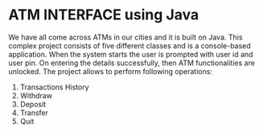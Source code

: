 # ATM INTERFACE using Java

We have all come across ATMs in our cities and it is built on Java. This complex project consists of
five different classes and is a console-based application. When the system starts the user is
prompted with user id and user pin. On entering the details successfully, then ATM functionalities
are unlocked. The project allows to perform following operations:
1. Transactions History
2. Withdraw
3. Deposit
4. Transfer
5. Quit
